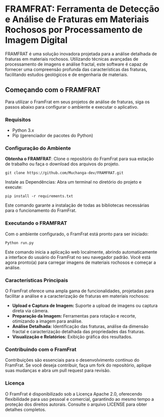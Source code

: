 # FRAMFRAT: Ferramenta de Detecção e Análise de Fraturas em Materiais Rochosos por Processamento de Imagem Digital

FRAMFRAT é uma solução inovadora projetada para a análise detalhada de fraturas em materiais rochosos. Utilizando técnicas avançadas de processamento de imagens e análise fractal, este software é capaz de fornecer uma compreensão profunda das características das fraturas, facilitando estudos geológicos e de engenharia de materiais.

## Começando com o FRAMFRAT

Para utilizar o FramFrat em seus projetos de análise de fraturas, siga os passos abaixo para configurar o ambiente e executar o aplicativo.

### Requisitos

- Python 3.x
- Pip (gerenciador de pacotes do Python)

### Configuração do Ambiente

**Obtenha o FRAMFRAT**: Clone o repositório do FramFrat para sua estação de trabalho ou faça o download dos arquivos do projeto.

   `git clone https://github.com/Muchanga-dev/FRAMFRAT.git`
   
Instale as Dependências: Abra um terminal no diretório do projeto e execute:

 `pip install -r requirements.txt`
 
Este comando garante a instalação de todas as bibliotecas necessárias para o funcionamento do FramFrat.

### Executando o FRAMFRAT
Com o ambiente configurado, o FramFrat está pronto para ser iniciado:

`Python run.py`
   
Este comando inicia a aplicação web localmente, abrindo automaticamente a interface do usuário do FramFrat no seu navegador padrão. Você está agora pronto(a) para carregar imagens de materiais rochosos e começar a análise.

### Características Principais
O FramFrat oferece uma ampla gama de funcionalidades, projetadas para facilitar a análise e a caracterização de fraturas em materiais rochosos:

- **Upload e Captura de Imagem:** Suporte a upload de imagens ou captura direta via câmera.
- **Preparação da Imagem:** Ferramentas para rotação e recorte, otimizando a imagem para análise.
- **Análise Detalhada:** Identificação das fraturas, análise da dimensão fractal e caracterização detalhada das propriedades das fraturas.
- **Visualização e Relatórios:** Exibição gráfica dos resultados.

### Contribuindo com o FramFrat
Contribuições são essenciais para o desenvolvimento contínuo do FramFrat. Se você deseja contribuir, faça um fork do repositório, aplique suas mudanças e abra um pull request para revisão.

### Licença
O FramFrat é disponibilizado sob a Licença Apache 2.0, oferecendo flexibilidade para uso pessoal e comercial, garantindo ao mesmo tempo a proteção dos direitos autorais. Consulte o arquivo LICENSE para obter detalhes completos.

